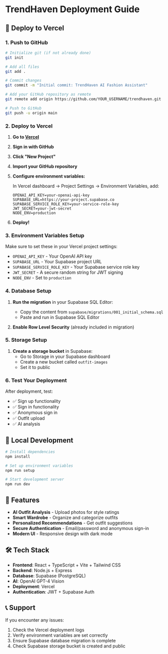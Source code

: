 # TrendHaven Deployment Guide

## 🚀 Deploy to Vercel

### 1. Push to GitHub

```bash
# Initialize git (if not already done)
git init

# Add all files
git add .

# Commit changes
git commit -m "Initial commit: TrendHaven AI Fashion Assistant"

# Add your GitHub repository as remote
git remote add origin https://github.com/YOUR_USERNAME/trendhaven.git

# Push to GitHub
git push -u origin main
```

### 2. Deploy to Vercel

1. **Go to [Vercel](https://vercel.com)**
2. **Sign in with GitHub**
3. **Click "New Project"**
4. **Import your GitHub repository**
5. **Configure environment variables:**

   In Vercel dashboard → Project Settings → Environment Variables, add:

   ```
   OPENAI_API_KEY=your-openai-api-key
   SUPABASE_URL=https://your-project.supabase.co
   SUPABASE_SERVICE_ROLE_KEY=your-service-role-key
   JWT_SECRET=your-jwt-secret
   NODE_ENV=production
   ```

6. **Deploy!**

### 3. Environment Variables Setup

Make sure to set these in your Vercel project settings:

- `OPENAI_API_KEY` - Your OpenAI API key
- `SUPABASE_URL` - Your Supabase project URL
- `SUPABASE_SERVICE_ROLE_KEY` - Your Supabase service role key
- `JWT_SECRET` - A secure random string for JWT signing
- `NODE_ENV` - Set to `production`

### 4. Database Setup

1. **Run the migration** in your Supabase SQL Editor:
   - Copy the content from `supabase/migrations/001_initial_schema.sql`
   - Paste and run in Supabase SQL Editor

2. **Enable Row Level Security** (already included in migration)

### 5. Storage Setup

1. **Create a storage bucket** in Supabase:
   - Go to Storage in your Supabase dashboard
   - Create a new bucket called `outfit-images`
   - Set it to public

### 6. Test Your Deployment

After deployment, test:
- ✅ Sign up functionality
- ✅ Sign in functionality  
- ✅ Anonymous sign in
- ✅ Outfit upload
- ✅ AI analysis

## 🔧 Local Development

```bash
# Install dependencies
npm install

# Set up environment variables
npm run setup

# Start development server
npm run dev
```

## 📱 Features

- **AI Outfit Analysis** - Upload photos for style ratings
- **Smart Wardrobe** - Organize and categorize outfits
- **Personalized Recommendations** - Get outfit suggestions
- **Secure Authentication** - Email/password and anonymous sign-in
- **Modern UI** - Responsive design with dark mode

## 🛠️ Tech Stack

- **Frontend**: React + TypeScript + Vite + Tailwind CSS
- **Backend**: Node.js + Express
- **Database**: Supabase (PostgreSQL)
- **AI**: OpenAI GPT-4 Vision
- **Deployment**: Vercel
- **Authentication**: JWT + Supabase Auth

## 📞 Support

If you encounter any issues:
1. Check the Vercel deployment logs
2. Verify environment variables are set correctly
3. Ensure Supabase database migration is complete
4. Check Supabase storage bucket is created and public
